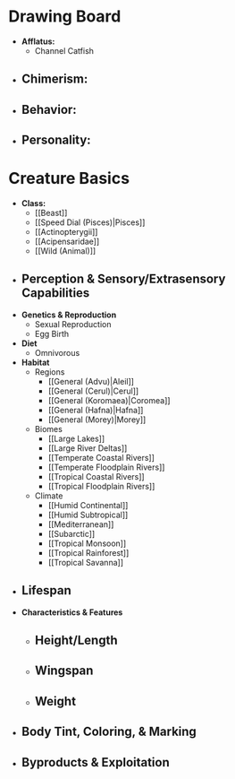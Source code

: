 # Drawing Board
- **Afflatus:**
	- Channel Catfish
- **Chimerism:**
	- 
- **Behavior:**
	- 
- **Personality:**
	- 
# Creature Basics
- **Class:**
	- [[Beast]]
	- [[Speed Dial (Pisces)|Pisces]]
	- [[Actinopterygii]]
	- [[Acipensaridae]]
	- [[Wild (Animal)]]
- **Perception & Sensory/Extrasensory Capabilities**
	- 
- **Genetics & Reproduction**
	- Sexual Reproduction
	- Egg Birth
- **Diet**
	- Omnivorous
- **Habitat**
	- Regions
		- [[General (Advu)|Aleil]]
		- [[General (Cerul)|Cerul]]
		- [[General (Koromaea)|Coromea]]
		- [[General (Hafna)|Hafna]]
		- [[General (Morey)|Morey]]
	- Biomes
		- [[Large Lakes]]
		- [[Large River Deltas]]
		- [[Temperate Coastal Rivers]]
		- [[Temperate Floodplain Rivers]]
		- [[Tropical Coastal Rivers]]
		- [[Tropical Floodplain Rivers]]
	- Climate
		- [[Humid Continental]]
		- [[Humid Subtropical]]
		- [[Mediterranean]]
		- [[Subarctic]]
		- [[Tropical Monsoon]]
		- [[Tropical Rainforest]]
		- [[Tropical Savanna]]
- **Lifespan**
	- 
- **Characteristics & Features**
	- Height/Length
		- 
	- Wingspan
		- 
	- Weight
		- 
- **Body Tint, Coloring, & Marking**
	- 
- **Byproducts & Exploitation**
	- 